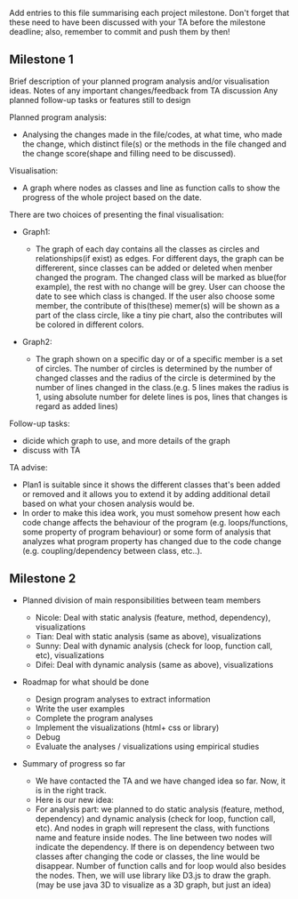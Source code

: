 Add entries to this file summarising each project milestone. Don't forget that these need to have been discussed with your TA before the milestone deadline; also, remember to commit and push them by then!

## Milestone 1
Brief description of your planned program analysis and/or visualisation ideas.
Notes of any important changes/feedback from TA discussion
Any planned follow-up tasks or features still to design
 
Planned program analysis:
- Analysing the changes made in the file/codes, at what time, who made the change, which distinct file(s) or the methods in the file changed and the change score(shape and filling need to be discussed).


Visualisation:
- A graph where nodes as classes and line as function calls to show the progress of the whole project based on the date. 


There are two choices of presenting the final visualisation:
- Graph1:
  - The graph of each day contains all the classes as circles and relationships(if exist) as edges. For different days, the graph can be differerent, since classes can be added or deleted when menber changed the program. The changed class will be marked as blue(for example), the rest with no change will be grey. User can choose the date to see which class is changed. If the user also choose some member, the contribute of this(these) memer(s) will be shown as a part of the class circle, like a tiny pie chart, also the contributes will be colored in different colors. 
 
- Graph2:
  - The graph shown on a specific day or of a specific member is a set of circles. The number of circles is determined by the number of changed classes and the radius of the circle is determined by the number of lines changed in the class.(e.g. 5 lines makes the radius is 1, using absolute number for delete lines is pos, lines that changes is regard as added lines)
 

Follow-up tasks:
- dicide which graph to use, and more details of the graph
- discuss with TA

TA advise:
- Plan1 is suitable since it shows the different classes that's been added or removed and it allows you to extend it by adding additional detail based on what your chosen analysis would be.
- In order to make this idea work, you must somehow present how each code change affects the behaviour of the program (e.g. loops/functions, some property of program behaviour) or some form of analysis that analyzes what program property has changed due to the code change (e.g. coupling/dependency between class, etc..).



## Milestone 2
- Planned division of main responsibilities between team members

  - Nicole: Deal with static analysis (feature, method, dependency), visualizations
  - Tian: Deal with static analysis (same as above), visualizations
  - Sunny: Deal with dynamic analysis (check for loop, function call, etc), visualizations
  - Difei: Deal with dynamic analysis (same as above), visualizations



- Roadmap for what should be done 

  - Design program analyses to extract information
  - Write the user examples
  - Complete the program analyses
  - Implement the visualizations (html+ css or library)
  - Debug
  - Evaluate the analyses / visualizations using empirical studies 
 

- Summary of progress so far
  - We have contacted the TA and we have changed idea so far. Now, it is in the right track. 
  - Here is our new idea:
   - For analysis part: we planned to do static analysis (feature, method, dependency) and dynamic analysis (check for loop, function call, etc). And nodes in graph will represent the class, with functions name and feature inside nodes. The line between two nodes will indicate the dependency. If there is on dependency between two classes after changing the code or classes, the line would be disappear. Number of function calls and for loop would also besides the nodes. Then, we will use library like D3.js to draw the graph. (may be use java 3D to visualize as a 3D graph, but just an idea)

